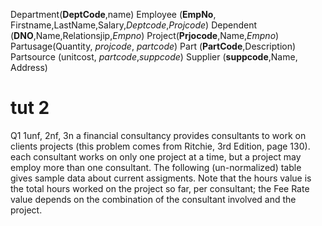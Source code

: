 Department(**DeptCode**,name)
Employee (**EmpNo**, Firstname,LastName,Salary,*Deptcode*,*Projcode*)
Dependent (**DNO**,Name,Relationsjip,*Empno*)
Project(**Prjocode**,Name,*Empno*)
Partusage(Quantity, *projcode*, *partcode*)
Part (**PartCode**,Description)
Partsource (unitcost, *partcode*,*suppcode*)
Supplier (**suppcode**,Name, Address)

# tut 2

Q1
1unf, 2nf, 3n
a financial consultancy provides consultants to work on clients projects (this problem comes from Ritchie, 3rd Edition, page 130).
each consultant works on only one project at a time, but a project may employ more than one consultant. The following (un-normalized) table gives sample data about current assigments.
Note that the hours value is the total hours worked on the project so far, per consultant; the Fee Rate value depends on the combination of the consultant involved and the project.
